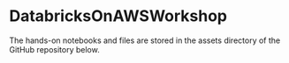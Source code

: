 # DatabricksOnAWSWorkshop
The hands-on notebooks and files are stored in the assets directory of the GitHub repository below.

